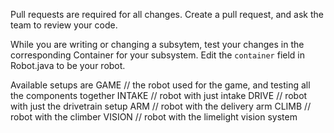 
Pull requests are required for all changes.
Create a pull request, and ask the team to review your code.

While you are writing or changing a subsytem, test your changes in the corresponding Container for your subsystem.
Edit the `container` field in Robot.java to be your robot.   

Available setups are
  GAME // the robot used for the game, and testing all the components together
  INTAKE // robot with just intake
  DRIVE // robot with just the drivetrain setup
  ARM // robot with the delivery arm
  CLIMB // robot with the climber
  VISION // robot with the limelight vision system